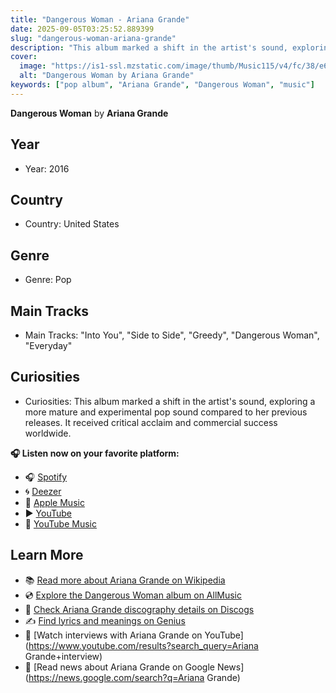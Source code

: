 ```yaml
---
title: "Dangerous Woman - Ariana Grande"
date: 2025-09-05T03:25:52.889399
slug: "dangerous-woman-ariana-grande"
description: "This album marked a shift in the artist's sound, exploring a more mature and experimental pop sound compared to her previous releases."
cover:
  image: "https://is1-ssl.mzstatic.com/image/thumb/Music115/v4/fc/38/e6/fc38e60e-02f5-882d-689b-f8f40f842a3e/16UMGIM12432.rgb.jpg/500x500bb.jpg"
  alt: "Dangerous Woman by Ariana Grande"
keywords: ["pop album", "Ariana Grande", "Dangerous Woman", "music"]
---
```


**Dangerous Woman** by **Ariana Grande**
## Year
- Year: 2016
## Country
- Country: United States
## Genre
- Genre: Pop
## Main Tracks
- Main Tracks: "Into You", "Side to Side", "Greedy", "Dangerous Woman", "Everyday"
## Curiosities
- Curiosities: This album marked a shift in the artist's sound, exploring a more mature and experimental pop sound compared to her previous releases. It received critical acclaim and commercial success worldwide.



**🎧 Listen now on your favorite platform:**

- 🎧 [Spotify](https://open.spotify.com/search/Dangerous%20Woman%20Ariana%20Grande)
- 🌀 [Deezer](https://www.deezer.com/search/Dangerous%20Woman%20Ariana%20Grande)
- 🍎 [Apple Music](https://music.apple.com/search?term=Dangerous%20Woman%20Ariana%20Grande)
- ▶️ [YouTube](https://www.youtube.com/results?search_query=Dangerous%20Woman%20Ariana%20Grande)
- 🎵 [YouTube Music](https://music.youtube.com/search?q=Dangerous%20Woman%20Ariana%20Grande)

## Learn More

- 📚 [Read more about Ariana Grande on Wikipedia](https://en.wikipedia.org/wiki/Ariana+Grande)
- 💿 [Explore the Dangerous Woman album on AllMusic](https://www.allmusic.com/search/albums/Dangerous+Woman)
- 📀 [Check Ariana Grande discography details on Discogs](https://www.discogs.com/search/?q=Dangerous+Woman+Ariana+Grande&type=all)
- ✍️ [Find lyrics and meanings on Genius](https://genius.com/search?q=Dangerous+Woman%20Ariana+Grande)
- 🎤 [Watch interviews with Ariana Grande on YouTube](https://www.youtube.com/results?search_query=Ariana Grande+interview)
- 📰 [Read news about Ariana Grande on Google News](https://news.google.com/search?q=Ariana Grande)